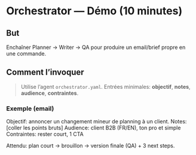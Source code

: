 # Orchestrator — Démo (10 minutes)

## But
Enchaîner Planner → Writer → QA pour produire un email/brief propre en une commande.

## Comment l’invoquer
> Utilise l’agent `orchestrator.yaml`. Entrées minimales: **objectif**, **notes**, **audience**, **contraintes**.

### Exemple (email)
Objectif: annoncer un changement mineur de planning à un client.
Notes: [coller les points bruts]
Audience: client B2B (FR/EN), ton pro et simple
Contraintes: rester court, 1 CTA

Attendu: plan court → brouillon → version finale (QA) + 3 next steps.
